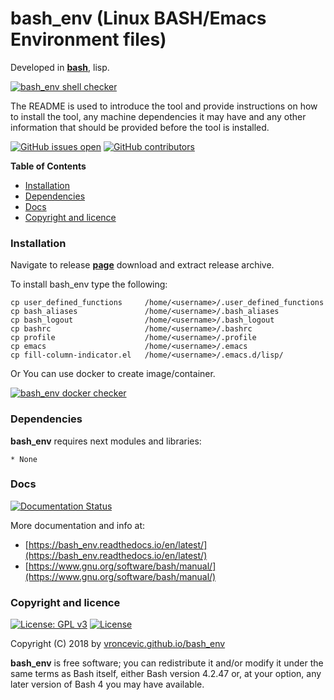 # bash_env (Linux BASH/Emacs Environment files)

Developed in **[bash](https://en.wikipedia.org/wiki/Bash_(Unix_shell))**, lisp.

[![bash_env shell checker](https://github.com/vroncevic/bash_env/workflows/bash_env%20shell%20checker/badge.svg)](https://github.com/vroncevic/bash_env/actions?query=workflow%3A%22bash_env+shell+checker%22)

The README is used to introduce the tool and provide instructions on
how to install the tool, any machine dependencies it may have and any
other information that should be provided before the tool is installed.

[![GitHub issues open](https://img.shields.io/github/issues/vroncevic/bash_env.svg)](https://github.com/vroncevic/bash_env/issues) [![GitHub contributors](https://img.shields.io/github/contributors/vroncevic/bash_env.svg)](https://github.com/vroncevic/bash_env/graphs/contributors)

<!-- START doctoc generated TOC please keep comment here to allow auto update -->
<!-- DON'T EDIT THIS SECTION, INSTEAD RE-RUN doctoc TO UPDATE -->
**Table of Contents**

- [Installation](#installation)
- [Dependencies](#dependencies)
- [Docs](#docs)
- [Copyright and licence](#copyright-and-licence)

<!-- END doctoc generated TOC please keep comment here to allow auto update -->

### Installation

Navigate to release **[page](https://github.com/vroncevic/bash_env/releases)** download and extract release archive.

To install bash_env type the following:
```
cp user_defined_functions     /home/<username>/.user_defined_functions
cp bash_aliases               /home/<username>/.bash_aliases
cp bash_logout                /home/<username>/.bash_logout
cp bashrc                     /home/<username>/.bashrc
cp profile                    /home/<username>/.profile
cp emacs                      /home/<username>/.emacs
cp fill-column-indicator.el   /home/<username>/.emacs.d/lisp/
```

Or You can use docker to create image/container.

[![bash_env docker checker](https://github.com/vroncevic/bash_env/workflows/bash_env%20docker%20checker/badge.svg)](https://github.com/vroncevic/bash_env/actions?query=workflow%3A%22bash_env+docker+checker%22)

### Dependencies

**bash_env** requires next modules and libraries:

    * None

### Docs

[![Documentation Status](https://readthedocs.org/projects/bash_env/badge/?version=latest)](https://bash_env.readthedocs.io/projects/bash_env/en/latest/?badge=latest)

More documentation and info at:
* [https://bash_env.readthedocs.io/en/latest/](https://bash_env.readthedocs.io/en/latest/)
* [https://www.gnu.org/software/bash/manual/](https://www.gnu.org/software/bash/manual/)

### Copyright and licence

[![License: GPL v3](https://img.shields.io/badge/License-GPLv3-blue.svg)](https://www.gnu.org/licenses/gpl-3.0) [![License](https://img.shields.io/badge/License-Apache%202.0-blue.svg)](https://opensource.org/licenses/Apache-2.0)

Copyright (C) 2018 by [vroncevic.github.io/bash_env](https://vroncevic.github.io/bash_env)

**bash_env** is free software; you can redistribute it and/or modify
it under the same terms as Bash itself, either Bash version 4.2.47 or,
at your option, any later version of Bash 4 you may have available.


